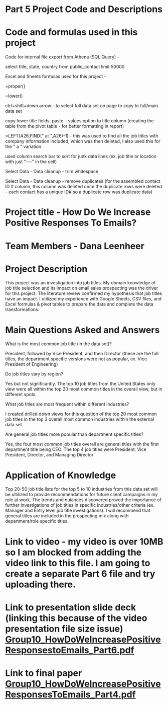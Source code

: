 # Part 5  Project Code and Descriptions
# Code and formulas used in this project

Code for internal file export from Athena (SQL Query) - 

select title, state, country
from public_contact limit 50000

Excel and Sheets formulas used for this project - 

=proper()

=lower()

ctrl+shift+down arrow - to select full data set on page to copy to full/main data set

copy lower title fields, paste – values option to title column (creating the table from the pivot table - for better formatting in report)

=LEFT(A26,FIND(" at ",A26)-1) - this was used to find all the job titles with company information included, which was then deleted, I also used this for the " a " variation

used column search bar to sort for junk data lines (ex. job title or location with just "---" in the cell)

Select Data - Data cleanup - trim whitespace

Select Data - Data cleanup - remove duplicates (for the assembled contact ID # column, this column was deleted once the duplicate rows were deleted - each contact has a unique ID# so a duplicate row was duplicate data)

# Project title - How Do We Increase Positive Responses To Emails?
# Team Members - Dana Leenheer
# Project Description
This project was an investigation into job titles. My domain knowledge of job title selection and its impact on email sales prospecting was the driver for this project. The literature review confirmed my hypothesis that job titles have an impact.
I utilized my experience with Google Sheets, CSV files, and Excel formulas & pivot tables to prepare the data and complete the data transformations.
# Main Questions Asked and Answers
What is the most common job title (in the data set)? 

President, followed by Vice President, and then Director (these are the full titles, the department specific versions were not as popular, ex. Vice President of Engineering)

Do job titles vary by region? 

Yes but not significantly. The top 10 job titles from the United States only view were all within the top 20 most common titles in the overall view, but in different spots. 

What job titles are most frequent within different industries? 

I created drilled down views for this question of the top 20 most common job titles in the top 3 overall most common industries within the external data set.

Are general job titles more popular than department specific titles?

Yes, the four most common job titles overall are general titles with the first department title being CEO. The top 4 job titles were President, Vice President, Director, and Managing Director

# Application of Knowledge
Top 20-50 job title lists for the top 5 to 10 industries from this data set will be ultilized to provide recommendations for future client campaigns in my role at work. The trends and nuiances discovered proved the importance
of further investigations of job titles in specific industries/other criteria (ex. Manager and Entry level job title investigations). I will recommend that general titles are included in the prospecting mix along with department/role specific titles.

# Link to video - my video is over 10MB so I am blocked from adding the video link to this file. I am going to create a separate Part 6 file and try uploading there. 

# Link to presentation slide deck (linking this because of the video presentation file size issue) [Group10_HowDoWeIncreasePositiveResponsestoEmails_Part6.pdf](https://github.com/DLeenheer/CSPB_4502_project/files/13643746/Group10_HowDoWeIncreasePositiveResponsestoEmails_Part6.pdf)

# Link to final paper [Group10_HowDoWeIncreasePositiveResponsesToEmails_Part4.pdf](https://github.com/DLeenheer/CSPB_4502_project/files/13643739/Group10_HowDoWeIncreasePositiveResponsesToEmails_Part4.pdf)





